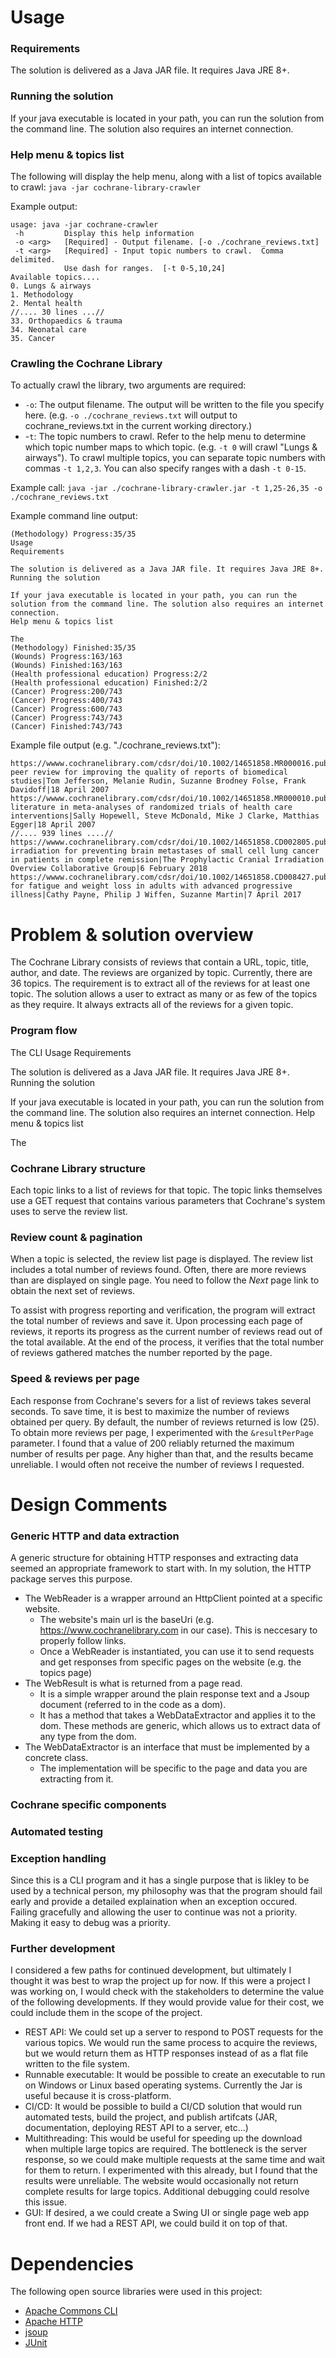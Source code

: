 # Usage

### Requirements
The solution is delivered as a Java JAR file.  It requires Java JRE 8+.  

### Running the solution
If your java executable is located in your path, you can run the solution from the command line.  The solution also requires an internet connection.

### Help menu & topics list
The following will display the help menu, along with a list of topics available to crawl:
`java -jar cochrane-library-crawler`

Example output:
```
usage: java -jar cochrane-crawler
 -h         Display this help information
 -o <arg>   [Required] - Output filename. [-o ./cochrane_reviews.txt]
 -t <arg>   [Required] - Input topic numbers to crawl.  Comma delimited.
            Use dash for ranges.  [-t 0-5,10,24]
Available topics....
0. Lungs & airways
1. Methodology
2. Mental health
//.... 30 lines ...//
33. Orthopaedics & trauma
34. Neonatal care
35. Cancer
```
### Crawling the Cochrane Library
To actually crawl the library, two arguments are required:
- `-o`: The output filename.  The output will be written to the file you specify here. (e.g. `-o ./cochrane_reviews.txt` will output to cochrane_reviews.txt in the current working directory.)
- -`t`: The topic numbers to crawl.  Refer to the help menu to determine which topic number maps to which topic.  (e.g. `-t 0` will crawl "Lungs & airways").  To crawl multiple topics, you can separate topic numbers with commas `-t 1,2,3`.  You can also specify ranges with a dash `-t 0-15`.


Example call:
`java -jar ./cochrane-library-crawler.jar -t 1,25-26,35 -o ./cochrane_reviews.txt`

Example command line output:
```
(Methodology) Progress:35/35
Usage
Requirements

The solution is delivered as a Java JAR file. It requires Java JRE 8+.
Running the solution

If your java executable is located in your path, you can run the solution from the command line. The solution also requires an internet connection.
Help menu & topics list

The
(Methodology) Finished:35/35
(Wounds) Progress:163/163
(Wounds) Finished:163/163
(Health professional education) Progress:2/2
(Health professional education) Finished:2/2
(Cancer) Progress:200/743
(Cancer) Progress:400/743
(Cancer) Progress:600/743
(Cancer) Progress:743/743
(Cancer) Finished:743/743
```
Example file output (e.g. "./cochrane_reviews.txt"):
```
https://wwww.cochranelibrary.com/cdsr/doi/10.1002/14651858.MR000016.pub3/full|Methodology|Editorial peer review for improving the quality of reports of biomedical studies|Tom Jefferson, Melanie Rudin, Suzanne Brodney Folse, Frank Davidoff|18 April 2007
https://wwww.cochranelibrary.com/cdsr/doi/10.1002/14651858.MR000010.pub3/full|Methodology|Grey literature in meta‐analyses of randomized trials of health care interventions|Sally Hopewell, Steve McDonald, Mike J Clarke, Matthias Egger|18 April 2007
//.... 939 lines ....//
https://wwww.cochranelibrary.com/cdsr/doi/10.1002/14651858.CD002805.pub2/full|Cancer|Cranial irradiation for preventing brain metastases of small cell lung cancer in patients in complete remission|The Prophylactic Cranial Irradiation Overview Collaborative Group|6 February 2018
https://wwww.cochranelibrary.com/cdsr/doi/10.1002/14651858.CD008427.pub3/full|Cancer|Interventions for fatigue and weight loss in adults with advanced progressive illness|Cathy Payne, Philip J Wiffen, Suzanne Martin|7 April 2017
```
# Problem & solution overview
The Cochrane Library consists of reviews that contain a URL, topic, title, author, and date.  The reviews are organized by topic.  Currently, there are 36 topics.  The requirement is to extract all of the reviews for at least one topic.  The solution allows a user to extract as many or as few of the topics as they require.  It always extracts all of the reviews for a given topic.

### Program flow 
The CLI 
Usage
Requirements

The solution is delivered as a Java JAR file. It requires Java JRE 8+.
Running the solution

If your java executable is located in your path, you can run the solution from the command line. The solution also requires an internet connection.
Help menu & topics list

The

### Cochrane Library structure
Each topic links to a list of reviews for that topic.  The topic links themselves use a GET request that contains various parameters that Cochrane's system uses to serve the review list.

### Review count & pagination
When a topic is selected, the review list page is displayed.  The review list includes a total number of reviews found.  Often, there are more reviews than are displayed on single page.  You need to follow the *Next* page link to obtain the next set of reviews.

To assist with progress reporting and verification, the program will extract the total number of reviews and save it.  Upon processing each page of reviews, it reports its progress as the current number of reviews read out of the total available.  At the end of the process, it verifies that the total number of reviews gathered matches the number reported by the page.

### Speed & reviews per page
Each response from Cochrane's severs for a list of reviews takes several seconds.  To save time, it is best to maximize the number of reviews obtained per query.  By default, the number of reviews returned is low (25).  To obtain more reviews per page, I experimented with the `&resultPerPage` parameter.  I found that a value of 200 reliably returned the maximum number of results per page. Any higher than that, and the results became unreliable.  I would often not receive the number of reviews I requested.

# Design Comments
### Generic HTTP and data extraction
A generic structure for obtaining HTTP responses and extracting data seemed an appropriate framework to start with.  In my solution, the HTTP package serves this purpose.

- The WebReader is a wrapper arround an HttpClient pointed at a specific website.  
    - The website's main url is the baseUri (e.g. https://www.cochranelibrary.com in our case).  This is neccesary to properly follow links.
    - Once a WebReader is instantiated, you can use it to send requests and get responses from specific pages on the website (e.g. the topics page)
- The WebResult is what is returned from a page read.
    - It is a simple wrapper around the plain response text and a Jsoup document (referred to in the code as a dom).
    - It has a method that takes a WebDataExtractor and applies it to the dom.  These methods are generic, which allows us to extract data of any type from the dom.
- The WebDataExtractor is an interface that must be implemented by a concrete class.  
    - The implementation will be specific to the page and data you are extracting from it.

### Cochrane specific components

### Automated testing

### Exception handling
Since this is a CLI program and it has a single purpose that is likley to be used by a technical person, my philosophy was that the program should fail early and provide a detailed explaination when an exception occured.  Failing gracefully and allowing the user to continue was not a priority.  Making it easy to debug was a priority.

### Further development
I considered a few paths for continued development, but ultimately I thought it was best to wrap the project up for now.  If this were a project I was working on, I would check with the stakeholders to determine the value of the following developments.  If they would provide value for their cost, we could include them in the scope of the project.

- REST API: We could set up a server to respond to POST requests for the various topics.  We would run the same process to acquire the reviews, but we would return them as HTTP responses instead of as a flat file written to the file system.
- Runnable executable: It would be possible to create an executable to run on Windows or Linux based operating systems.  Currently the Jar is useful because it is cross-platform.
- CI/CD: It would be possible to build a CI/CD solution that would run automated tests, build the project, and publish artifcats (JAR, documentation, deploying REST API to a server, etc...)
- Multithreading: This would be useful for speeding up the download when multiple large topics are required.  The bottleneck is the server response, so we could make multiple requests at the same time and wait for them to return.  I experimented with this already, but I found that the results were unreliable.  The website would occasionally not return complete results for large topics.  Additional debugging could resolve this issue.
- GUI: If desired, a we could create a Swing UI or single page web app front end.  If we had a REST API, we could build it on top of that.

# Dependencies
The following open source libraries were used in this project:
- [Apache Commons CLI](https://commons.apache.org/proper/commons-cli/)
- [Apache HTTP](https://hc.apache.org/httpclient-3.x/)
- [jsoup](https://jsoup.org/)
- [JUnit](https://junit.org/junit5/)
